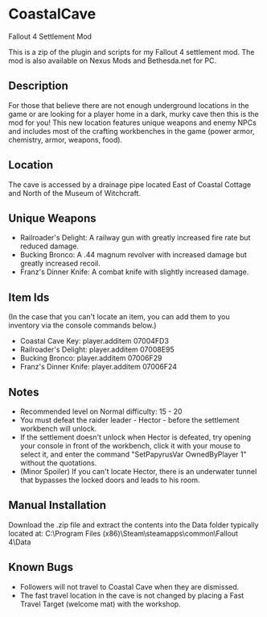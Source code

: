 # CoastalCave
Fallout 4 Settlement Mod

This is a zip of the plugin and scripts for my Fallout 4 settlement mod. The mod is also available on Nexus Mods and Bethesda.net for PC.

Description
-----------------------
For those that believe there are not enough underground locations in the game or are looking for a player home in a dark, 
murky cave then this is the mod for you!  This new location features unique weapons and enemy NPCs and includes most of 
the crafting workbenches in the game (power armor, chemistry, armor, weapons, food).  


Location
-----------------------
The cave is accessed by a drainage pipe located East of Coastal Cottage and North of the Museum of Witchcraft.


Unique Weapons
-----------------------
 - Railroader's Delight:  A railway gun with greatly increased fire rate but reduced damage.
 - Bucking Bronco:  A .44 magnum revolver with increased damage but greatly increased recoil.
 - Franz's Dinner Knife:  A combat knife with slightly increased damage.


Item Ids
-----------------------
(In the case that you can't locate an item, you can add them to you inventory via the console commands below.)
 - Coastal Cave Key:  player.additem 07004FD3 
 - Railroader's Delight:  player.additem 07008E95 
 - Bucking Bronco:  player.additem 07006F29
 - Franz's Dinner Knife:  player.additem 07006F24


Notes
-----------------------
 - Recommended level on Normal difficulty: 15 - 20
 - You must defeat the raider leader - Hector - before the settlement workbench will unlock.
 - If the settlement doesn't unlock when Hector is defeated, try opening your console in front of the workbench, 
   click it with your mouse to select it, and enter the command "SetPapyrusVar OwnedByPlayer 1" without the quotations.
 - (Minor Spoiler) If you can't locate Hector, there is an underwater tunnel that bypasses the locked doors and leads 
   to his room.


Manual Installation
-----------------------
Download the .zip file and extract the contents into the Data folder typically located at: 
C:\Program Files (x86)\Steam\steamapps\common\Fallout 4\Data


Known Bugs
-----------------------
 - Followers will not travel to Coastal Cave when they are dismissed.
 - The fast travel location in the cave is not changed by placing a Fast Travel Target (welcome mat) with the workshop.
